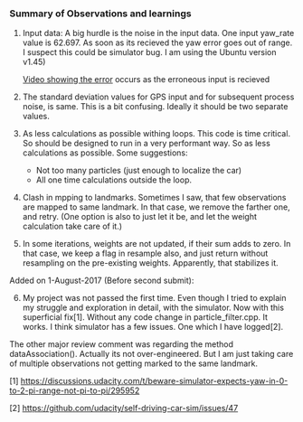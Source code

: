 ### Summary of Observations and learnings

1. Input data: 
   A big hurdle is the noise in the input data. One input yaw_rate value is 62.697. As soon as its recieved the yaw error goes out of range. 
   I suspect this could be simulator bug. I am using the Ubuntu version v1.45)
   <p>
   <a href= "error_occurs_on_eroneous_input.mp4"> Video showing the error</a> occurs as the erroneous input is recieved
   </p>


2. The standard deviation values for GPS input and for subsequent process noise, is same. This is a bit confusing. Ideally it should be two separate values. 

3. As less calculations as possible withing loops. 
   This code is time critical. So should be designed to run in a very performant way. So as less calculations as possible. Some suggestions: 
   - Not too many particles (just enough to localize the car)
   - All one time calculations outside the loop.


4. Clash in mpping to landmarks. 
	Sometimes I saw, that few observations are mapped to same landmark. In that case, we remove the farther one, and retry. 
	(One option is also to just let it be, and let the weight calculation take care of it.)

5. In some iterations, weights are not updated, if their sum adds to zero. In that case, we keep a flag in resample also, and just return without resampling on the pre-existing weights. Apparently, that stabilizes it. 

Added on 1-August-2017 (Before second submit):

6. My project was not passed the first time. Even though I tried to explain my struggle and exploration in detail, with the simulator. Now with this superficial fix[1]. Without any code change in particle_filter.cpp. It works. I think simulator has a few issues. One which I have logged[2]. 

The other major review comment was regarding the method dataAssociation(). Actually its not over-engineered. But I am just taking care of multiple observations not getting marked to the same landmark. 

[1] https://discussions.udacity.com/t/beware-simulator-expects-yaw-in-0-to-2-pi-range-not-pi-to-pi/295952

[2] https://github.com/udacity/self-driving-car-sim/issues/47
